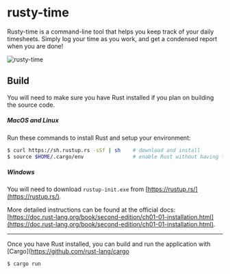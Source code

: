 # rusty-time

Rusty-time is a command-line tool that helps you keep track of your daily timesheets. Simply log your time as you work, and get a condensed report when you are done!

![rusty-time](https://raw.githubusercontent.com/rideron89/rusty-time/screenshot.png)

## Build

You will need to make sure you have Rust installed if you plan on building the source code.

##### MacOS and Linux

Run these commands to install Rust and setup your environment:

```bash
$ curl https://sh.rustup.rs -sSf | sh    # download and install
$ source $HOME/.cargo/env                # enable Rust without having to log back in
```

##### Windows

You will need to download `rustup-init.exe` from [https://rustup.rs/](https://rustup.rs/).

More detailed instructions can be found at the official docs: [https://doc.rust-lang.org/book/second-edition/ch01-01-installation.html](https://doc.rust-lang.org/book/second-edition/ch01-01-installation.html).

---

Once you have Rust installed, you can build and run the application with [Cargo](https://github.com/rust-lang/cargo

```bash
$ cargo run
```